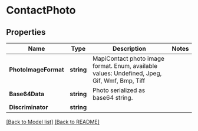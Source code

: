 # ContactPhoto
## Properties
Name | Type | Description | Notes
------------ | ------------- | ------------- | -------------
**PhotoImageFormat** | **string** | MapiContact photo image format. Enum, available values: Undefined, Jpeg, Gif, Wmf, Bmp, Tiff | 
**Base64Data** | **string** | Photo serialized as base64 string.              | 
**Discriminator** | **string** |  | 


[[Back to Model list]](Models.md) [[Back to README]](README.md)

